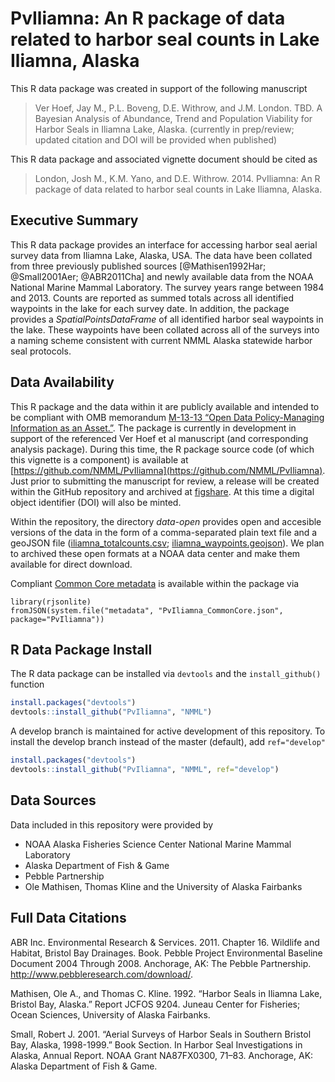 PvIliamna: An R package of data related to harbor seal counts in Lake Iliamna, Alaska
=====================================================================================

This R data package was created in support of the following manuscript

> Ver Hoef, Jay M., P.L. Boveng, D.E. Withrow, and J.M. London. TBD. A Bayesian Analysis of Abundance, Trend and Population Viability for Harbor Seals in Iliamna Lake, Alaska.
(currently in prep/review; updated citation and DOI will be provided when published)

This R data package and associated vignette document should be cited as

> London, Josh M., K.M. Yano, and D.E. Withrow. 2014. PvIliamna: An R package of data related to harbor seal counts in Lake Iliamna, Alaska.

Executive Summary
-----------------

This R data package provides an interface for accessing harbor seal aerial survey data from Iliamna Lake, Alaska, USA. The data have been collated from three previously published sources [@Mathisen1992Har; @Small2001Aer; @ABR2011Cha] and newly available data from the NOAA National Marine Mammal Laboratory. The survey years range between 1984 and 2013. Counts are reported as summed totals across all identified waypoints in the lake for each survey date. In addition, the package provides a *SpatialPointsDataFrame* of all identified harbor seal waypoints in the lake. These waypoints have been collated across all of the surveys into a naming scheme consistent with current NMML Alaska statewide harbor seal protocols.

Data Availability
----------------------

This R package and the data within it are publicly available and intended to be compliant with OMB memorandum [M-13-13 “Open Data Policy-Managing Information as an Asset.”](http://project-open-data.github.io/policy-memo/). The package is currently in development in support of the referenced Ver Hoef et al manuscript (and corresponding analysis package). During this time, the R package source code (of which this vignette is a component) is available at [https://github.com/NMML/PvIliamna](https://github.com/NMML/PvIliamna). Just prior to submitting the manuscript for review, a release will be created within the GitHub repository and archived at [figshare](http://figshare.com). At this time a digital object identifier (DOI) will also be minted.

Within the repository, the directory *data-open* provides open and accesible versions of the data in the form of a comma-separated plain text file and a geoJSON file ([iliamna_totalcounts.csv](https://github.com/NMML/PvIliamna/blob/master/data-open/iliamna_totalcounts.csv); [iliamna_waypoints.geojson](https://github.com/NMML/PvIliamna/blob/master/data-open/iliamna_waypoints.geojson)). We plan to archived these open formats at a NOAA data center and make them available for direct download.

Compliant [Common Core metadata](http://project-open-data.github.io/schema/) is available within the package via

```{r metadata-print, eval=FALSE}
library(rjsonlite)
fromJSON(system.file("metadata", "PvIliamna_CommonCore.json", package="PvIliamna"))
```



R Data Package Install
----------------------

The R data package can be installed via `devtools` and the `install_github()` function

```r
install.packages("devtools")
devtools::install_github("PvIliamna", "NMML")
```

A develop branch is maintained for active development of this repository. To install the develop branch instead of the master (default), add `ref="develop"`

```r
install.packages("devtools")
devtools::install_github("PvIliamna", "NMML", ref="develop")
```

Data Sources
------------

Data included in this repository were provided by
* NOAA Alaska Fisheries Science Center National Marine Mammal Laboratory
* Alaska Department of Fish & Game
* Pebble Partnership
* Ole Mathisen, Thomas Kline and the University of Alaska Fairbanks

Full Data Citations
-------------------

ABR Inc. Environmental Research & Services. 2011. Chapter 16. Wildlife and Habitat, Bristol Bay Drainages. Book. Pebble Project Environmental Baseline Document 2004 Through 2008. Anchorage, AK: The Pebble Partnership. http://www.pebbleresearch.com/download/.

Mathisen, Ole A., and Thomas C. Kline. 1992. “Harbor Seals in Iliamna Lake, Bristol Bay, Alaska.” Report JCFOS 9204. Juneau Center for Fisheries; Ocean Sciences, University of Alaska Fairbanks.

Small, Robert J. 2001. “Aerial Surveys of Harbor Seals in Southern Bristol Bay, Alaska, 1998-1999.” Book Section. In Harbor Seal Investigations in Alaska, Annual Report. NOAA Grant NA87FX0300, 71–83. Anchorage, AK: Alaska Department of Fish & Game.
